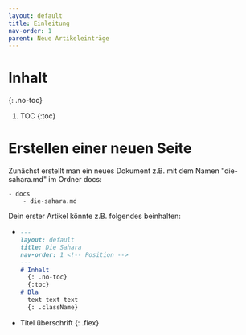 ```yaml
---
layout: default
title: Einleitung 
nav-order: 1
parent: Neue Artikeleinträge
---
```

# Inhalt
{: .no-toc}
1. TOC
{:toc}

# Erstellen einer neuen Seite

Zunächst erstellt man ein neues Dokument z.B. mit dem Namen "die-sahara.md" im Ordner docs:
 
    - docs
        - die-sahara.md

Dein erster Artikel könnte z.B. folgendes beinhalten: 


- ```markdown
  ---
  layout: default
  title: Die Sahara
  nav-order: 1 <!-- Position -->
  ---
  # Inhalt 
    {: .no-toc}
    {:toc}
  # Bla
    text text text
    {: .className}
  ```
- Titel überschrift
{: .flex}


